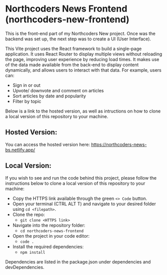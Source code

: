 # Northcoders News Frontend (northcoders-new-frontend)

This is the front-end part of my Northcoders New project. Once was the backend was set up, the next step was to create a UI (User Interface).

This Vite project uses the React framework to build a single-page application. It uses React Router to display multiple views without reloading the page, improving user experience by reducing load times. It makes use of the data made available from the back-end to display content dynamically, and allows users to interact with that data. For example, users can:

- Sign in or out
- Upvote/ downvote and comment on articles
- Sort articles by date and popularity
- Filter by topic

Below is a link to the hosted version, as well as intructions on how to clone a local version of this repository to your machine.

## Hosted Version:

You can access the hosted version here:
https://northcoders-news-bs.netlify.app/

## Local Version:

If you wish to see and run the code behind this project, please follow the instructions below to clone a local version of this repository to your machine:

- Copy the HTTPS link available through the green `<> Code` button.
- Open your terminal (CTRL ALT T) and navigate to your desired folder using `cd <filepath>`.
- Clone the repo:
  - `git clone <HTTPS link>`
- Navigate into the repository folder:
  - `cd northcoders-news-frontend`
- Open the project in your code editor:
  - `code .`
- Install the required dependencies:
  - `npm install`

Dependencies are listed in the package.json under dependencies and devDependencies.
